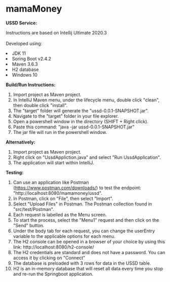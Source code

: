 # mamaMoney

<b>USSD Service:</b>

Instructions are based on Intellij Ultimate 2020.3 <br/><br/>
Developed using:
<li>JDK 11</li>
<li>Soring Boot v2.4.2</li>
<li>Maven 3.6.3</li>
<li>H2 database</li>
<li>Windows 10</li>

<b>Build/Run Instructions:</b>
1. Import project as Maven project.
2. In IntelliJ Maven menu, under the lifecycle menu, double click "clean", then double click "install".
3. The "target" folder will generate the "ussd-0.0.1-SNAPSHOT.jar".
4. Navigate to the "target" folder in your file explorer.
5. Open a powershell window in the directory (SHIFT + Right click).
6. Paste this command: "java -jar ussd-0.0.1-SNAPSHOT.jar"
7. The jar file will run in the powershell window.

<b>Alternatively:</b>
1. Import project as Maven project.
2. Right click on "UssdAppliction.java" and select "Run UssdApplication".
3. The application will start within IntelliJ.

<b>Testing:</b>
1. Can use an application like Postman (https://www.postman.com/downloads/) to test the endpoint: "http://localhost:8080/mamamoney/ussd".
2. In Postman, click on "File", then select "Import".
3. Select "Upload Files" in Postman. The Postman collection found in "src/test/Postman".
5. Each request is labelled as the Menu screen.
6. To start the process, select the "Menu1" request and then click on the "Send" button.
7. Under the body tab for each request, you can change the userEntry variable to the applicable options for each menu. 
8. The H2 console can be opened in a browser of your choice by using this link: http://localhost:8080/h2-console/
9. The H2 credentials are standard and does not have a password. You can access it by clicking on "Connect"
10. The database is preloaded with 3 rows for data in the USSD table.
11. H2 is an in-memory database that will reset all data every time you stop and re-run the Springboot application.
